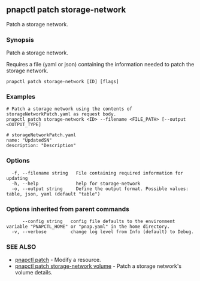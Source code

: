 ## pnapctl patch storage-network

Patch a storage network.

### Synopsis

Patch a storage network.
	
Requires a file (yaml or json) containing the information needed to patch the storage network.

```
pnapctl patch storage-network [ID] [flags]
```

### Examples

```
# Patch a storage network using the contents of storageNetworkPatch.yaml as request body.
pnapctl patch storage-network <ID> --filename <FILE_PATH> [--output <OUTPUT_TYPE]

# storageNetworkPatch.yaml
name: "UpdatedSN"
description: "Description"
```

### Options

```
  -f, --filename string   File containing required information for updating
  -h, --help              help for storage-network
  -o, --output string     Define the output format. Possible values: table, json, yaml (default "table")
```

### Options inherited from parent commands

```
      --config string   config file defaults to the environment variable "PNAPCTL_HOME" or "pnap.yaml" in the home directory.
  -v, --verbose         change log level from Info (default) to Debug.
```

### SEE ALSO

* [pnapctl patch](pnapctl_patch.md)	 - Modify a resource.
* [pnapctl patch storage-network volume](pnapctl_patch_storage-network_volume.md)	 - Patch a storage network's volume details.

